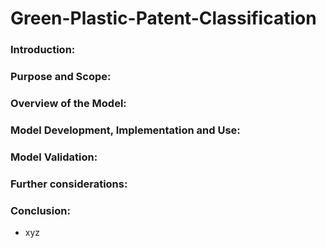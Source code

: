 # Green-Plastic-Patent-Classification

### Introduction:

### Purpose and Scope:

### Overview of the Model:

### Model Development, Implementation and Use:

### Model Validation:

### Further considerations:

### Conclusion:
* xyz
